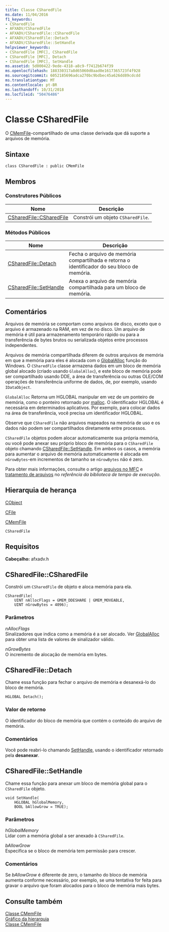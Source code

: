 ```yaml
---
title: Classe CSharedFile
ms.date: 11/04/2016
f1_keywords:
- CSharedFile
- AFXADV/CSharedFile
- AFXADV/CSharedFile::CSharedFile
- AFXADV/CSharedFile::Detach
- AFXADV/CSharedFile::SetHandle
helpviewer_keywords:
- CSharedFile [MFC], CSharedFile
- CSharedFile [MFC], Detach
- CSharedFile [MFC], SetHandle
ms.assetid: 5d000422-9ede-4318-a8c9-f7412b674f39
ms.openlocfilehash: 188330317a8d65060d0aad0e1617365723f4f928
ms.sourcegitcommit: 6052185696adca270bc9bdbec45a626dd89cdcdd
ms.translationtype: MT
ms.contentlocale: pt-BR
ms.lasthandoff: 10/31/2018
ms.locfileid: "50476486"
---
```

# <a name="csharedfile-class"></a>Classe CSharedFile

O [CMemFile](../../mfc/reference/cmemfile-class.md)-compartilhado de uma classe derivada que dá suporte a arquivos de memória.

## <a name="syntax"></a>Sintaxe

```
class CSharedFile : public CMemFile
```

## <a name="members"></a>Membros

### <a name="public-constructors"></a>Construtores Públicos

|Nome|Descrição|
|----------|-----------------|
|[CSharedFile::CSharedFile](#csharedfile)|Constrói um objeto `CSharedFile`.|

### <a name="public-methods"></a>Métodos Públicos

|Nome|Descrição|
|----------|-----------------|
|[CSharedFile::Detach](#detach)|Fecha o arquivo de memória compartilhada e retorna o identificador do seu bloco de memória.|
|[CSharedFile::SetHandle](#sethandle)|Anexa o arquivo de memória compartilhada para um bloco de memória.|

## <a name="remarks"></a>Comentários

Arquivos de memória se comportam como arquivos de disco, exceto que o arquivo é armazenado na RAM, em vez de no disco. Um arquivo de memória é útil para armazenamento temporário rápido ou para a transferência de bytes brutos ou serializada objetos entre processos independentes.

Arquivos de memória compartilhada diferem de outros arquivos de memória em que a memória para eles é alocada com o [GlobalAlloc](/windows/desktop/api/winbase/nf-winbase-globalalloc) função do Windows. O `CSharedFile` classe armazena dados em um bloco de memória global alocado (criado usando `GlobalAlloc`), e este bloco de memória pode ser compartilhado usando DDE, a área de transferência ou outras OLE/COM operações de transferência uniforme de dados, de, por exemplo, usando `IDataObject`.

`GlobalAlloc` Retorna um HGLOBAL manipular em vez de um ponteiro de memória, como o ponteiro retornado por [malloc](../../c-runtime-library/reference/malloc.md). O identificador HGLOBAL é necessária em determinados aplicativos. Por exemplo, para colocar dados na área de transferência, você precisa um identificador HGLOBAL.

Observe que `CSharedFile` não arquivos mapeados na memória de uso e os dados não podem ser compartilhados diretamente entre processos.

`CSharedFile` objetos podem alocar automaticamente sua própria memória, ou você pode anexar seu próprio bloco de memória para o `CSharedFile` objeto chamando [CSharedFile::SetHandle](#sethandle). Em ambos os casos, a memória para aumentar o arquivo de memória automaticamente é alocada em `nGrowBytes`-em incrementos de tamanho se `nGrowBytes` não é zero.

Para obter mais informações, consulte o artigo [arquivos no MFC](../../mfc/files-in-mfc.md) e [tratamento de arquivos](../../c-runtime-library/file-handling.md) no *referência da biblioteca de tempo de execução*.

## <a name="inheritance-hierarchy"></a>Hierarquia de herança

[CObject](../../mfc/reference/cobject-class.md)

[CFile](../../mfc/reference/cfile-class.md)

[CMemFile](../../mfc/reference/cmemfile-class.md)

`CSharedFile`

## <a name="requirements"></a>Requisitos

**Cabeçalho:** afxadv.h

##  <a name="csharedfile"></a>  CSharedFile::CSharedFile

Constrói um `CSharedFile` de objeto e aloca memória para ela.

```
CSharedFile(
    UINT nAllocFlags = GMEM_DDESHARE | GMEM_MOVEABLE,
    UINT nGrowBytes = 4096);
```

### <a name="parameters"></a>Parâmetros

*nAllocFlags*<br/>
Sinalizadores que indica como a memória é a ser alocado. Ver [GlobalAlloc](/windows/desktop/api/winbase/nf-winbase-globalalloc) para obter uma lista de valores de sinalizador válido.

*nGrowBytes*<br/>
O incremento de alocação de memória em bytes.

##  <a name="detach"></a>  CSharedFile::Detach

Chame essa função para fechar o arquivo de memória e desanexá-lo do bloco de memória.

```
HGLOBAL Detach();
```

### <a name="return-value"></a>Valor de retorno

O identificador do bloco de memória que contém o conteúdo do arquivo de memória.

### <a name="remarks"></a>Comentários

Você pode reabri-lo chamando [SetHandle](#sethandle), usando o identificador retornado pela **desanexar**.

##  <a name="sethandle"></a>  CSharedFile::SetHandle

Chame essa função para anexar um bloco de memória global para o `CSharedFile` objeto.

```
void SetHandle(
    HGLOBAL hGlobalMemory,
    BOOL bAllowGrow = TRUE);
```

### <a name="parameters"></a>Parâmetros

*hGlobalMemory*<br/>
Lidar com a memória global a ser anexado à `CSharedFile`.

*bAllowGrow*<br/>
Especifica se o bloco de memória tem permissão para crescer.

### <a name="remarks"></a>Comentários

Se *bAllowGrow* é diferente de zero, o tamanho do bloco de memória aumenta conforme necessário, por exemplo, se uma tentativa for feita para gravar o arquivo que foram alocados para o bloco de memória mais bytes.

## <a name="see-also"></a>Consulte também

[Classe CMemFile](../../mfc/reference/cmemfile-class.md)<br/>
[Gráfico da hierarquia](../../mfc/hierarchy-chart.md)<br/>
[Classe CMemFile](../../mfc/reference/cmemfile-class.md)
